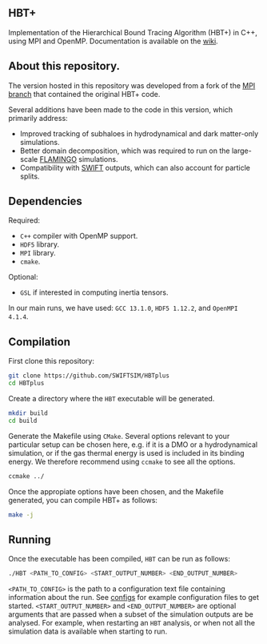 ## HBT+

Implementation of the Hierarchical Bound Tracing Algorithm (HBT+) in C++, using MPI and OpenMP.
Documentation is available on the [wiki](https://github.com/Kambrian/HBT2/wiki).

## About this repository.

The version hosted in this repository was developed from a fork of the [MPI branch](https://github.com/Kambrian/HBTplus) that contained the original HBT+ code.

Several additions have been made to the code in this version, which primarily address:

 - Improved tracking of subhaloes in hydrodynamical and dark matter-only simulations.
 - Better domain decomposition, which was required to run on the large-scale [FLAMINGO](https://flamingo.strw.leidenuniv.nl/) simulations.
 - Compatibility with [SWIFT](https://swift.strw.leidenuniv.nl/) outputs, which can also account for particle splits.

## Dependencies

Required:

 - `C++` compiler with OpenMP support.
 - `HDF5` library.
 - `MPI` library.
 - `cmake`.

Optional:

 - `GSL` if interested in computing inertia tensors.

In our main runs, we have used: `GCC 13.1.0`, `HDF5 1.12.2`, and `OpenMPI 4.1.4`.

## Compilation

First clone this repository:
```bash
git clone https://github.com/SWIFTSIM/HBTplus
cd HBTplus
```

Create a directory where the `HBT` executable will be generated.
```bash
mkdir build
cd build
```

Generate the Makefile using `CMake`. Several options relevant to your particular setup
can be chosen here, e.g. if it is a DMO or a hydrodynamical simulation, or if the gas thermal energy 
is used is included in its binding energy. We therefore recommend using `ccmake` to see all the options.
```bash
ccmake ../
```

Once the appropiate options have been chosen, and the Makefile generated, you can compile HBT+ as follows:
```bash
make -j
```

## Running

Once the executable has been compiled, `HBT` can be run as follows:
```bash
./HBT <PATH_TO_CONFIG> <START_OUTPUT_NUMBER> <END_OUTPUT_NUMBER>
```
`<PATH_TO_CONFIG>` is the path to a configuration text file containing information about the run. See [configs](configs) for 
example configuration files to get started. `<START_OUTPUT_NUMBER>` and `<END_OUTPUT_NUMBER>` are optional arguments that 
are passed when a subset of the simulation outputs are be analysed. For example, when restarting an `HBT` analysis, or when
not all the simulation data is available when starting to run.
